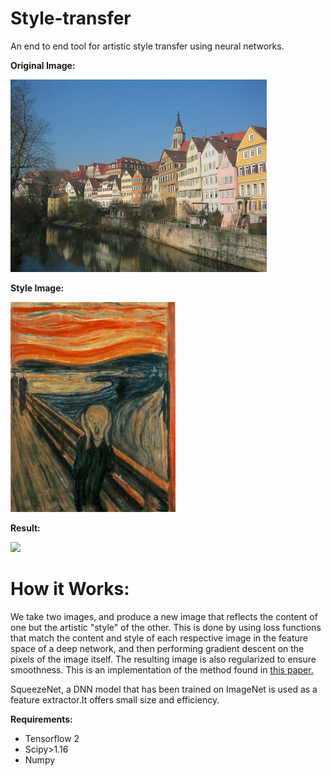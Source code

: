 # Style-transfer
An end to end tool for artistic style transfer using neural networks.

**Original Image:**

![](rd_imgs/tubingen_rd.jpg "ORORORORORO")

**Style Image:**

![](rd_imgs/the_scream_rd.jpg)

**Result:**

![](rd_imgs/result_rd.jpg)

# How it Works:
We take two images, and produce a new image that reflects the content of one but the artistic "style" of the other. This is done by using loss functions that match the content and style of each respective image in the feature space of a deep network, and then performing gradient descent on the pixels of the image itself.
The resulting image is also regularized to ensure smoothness.
This is an implementation of the method found in  [this paper.](https://www.cv-foundation.org/openaccess/content_cvpr_2016/papers/Gatys_Image_Style_Transfer_CVPR_2016_paper.pdf)

SqueezeNet, a DNN model that has been trained on ImageNet is used as a feature extractor.It offers small size and efficiency.


**Requirements:** 
* Tensorflow 2
* Scipy>1.16
* Numpy




